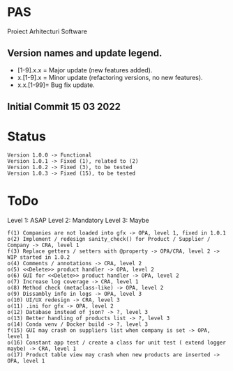 # PAS
Proiect Arhitecturi Software

## Version names and update legend. 
- [1-9].x.x = Major update (new features added). 
- x.[1-9].x = Minor update (refactoring versions, no new features). 
- x.x.[1-99]= Bug fix update. 

## Initial Commit 15 03 2022

# Status
    Version 1.0.0 -> Functional
    Version 1.0.1 -> Fixed (1), related to (2)
    Version 1.0.2 -> Fixed (3), to be tested
    Version 1.0.3 -> Fixed (15), to be tested
# ToDo
Level 1: ASAP
Level 2: Mandatory
Level 3: Maybe

    f(1) Companies are not loaded into gfx -> OPA, level 1, fixed in 1.0.1
    o(2) Implement / redesign sanity_check() for Product / Supplier / Company -> CRA, level 1
    f(3) Replace getters / setters with @property -> OPA/CRA, level 2 -> WIP started in 1.0.2
    o(4) Comments / annotations -> CRA, level 2
    o(5) <<Delete>> product handler -> OPA, level 2
    o(6) GUI for <<Delete>> product handler -> OPA, level 2
    o(7) Increase log coverage -> CRA, level 1
    o(8) Method check (metaclass-like) -> OPA, level 2
    o(9) Dissambly info in logs -> OPA, level 3
    o(10) UI/UX redesign -> CRA, level 3
    o(11) .ini for gfx -> OPA, level 2
    o(12) Database instead of json? -> ?, level 3
    o(13) Better handling of products list -> ?, level 3
    o(14) Conda venv / Docker build -> ?, level 3
    f(15) GUI may crash on suppliers list when company is set -> OPA, level 1
    o(16) Constant app test / create a class for unit test ( extend logger maybe) -> CRA, level 1
    o(17) Product table view may crash when new products are inserted -> OPA, level 1
